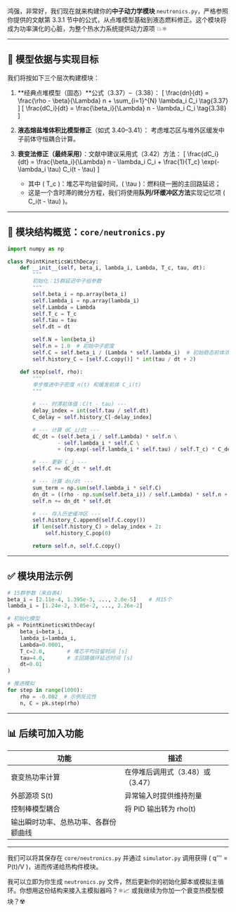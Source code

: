 鸿强，非常好，我们现在就来构建你的**中子动力学模块** `neutronics.py`，严格参照你提供的文献第 3.3.1 节中的公式，从点堆模型基础到液态燃料修正。这个模块将成为功率演化的心脏，为整个热水力系统提供动力源项 💥⚛️

---

## 📐 模型依据与实现目标

我们将按如下三个层次构建模块：

1. **经典点堆模型（固态）**公式（3.37）–（3.38）：
   \[
   \frac{dn}{dt} = \frac{\rho - \beta}{\Lambda} n + \sum_{i=1}^{N} \lambda_i C_i \tag{3.37}
   \]
   \[
   \frac{dC_i}{dt} = \frac{\beta_i}{\Lambda} n - \lambda_i C_i \tag{3.38}
   \]

2. **液态熔盐堆体积比模型修正**（如式 3.40–3.41）：
   考虑堆芯区与堆外区缓发中子前体守恒耦合计算。

3. **衰变法修正（最终采用）**：文献中建议采用式（3.42）方法：
   \[
   \frac{dC_i}{dt} = \frac{\beta_i}{\Lambda} n - \lambda_i C_i + \frac{1}{T_c} \exp(-\lambda_i \tau) C_i(t - \tau)
   \]
   - 其中 \( T_c \)：堆芯平均驻留时间，\( \tau \)：燃料绕一圈的主回路延迟；
   - 这是一个含时滞的微分方程，我们将使用**队列/环缓冲区方法**实现记忆项 \( C_i(t - \tau) \)。

---

## 🧩 模块结构概览：`core/neutronics.py`

```python
import numpy as np

class PointKineticsWithDecay:
    def __init__(self, beta_i, lambda_i, Lambda, T_c, tau, dt):
        """
        初始化：15群延迟中子组参数
        """
        self.beta_i = np.array(beta_i)
        self.lambda_i = np.array(lambda_i)
        self.Lambda = Lambda
        self.T_c = T_c
        self.tau = tau
        self.dt = dt

        self.N = len(beta_i)
        self.n = 1.0  # 初始中子密度
        self.C = self.beta_i / (Lambda * self.lambda_i)  # 初始稳态前体浓度
        self.history_C = [self.C.copy()] * int(tau / dt + 2)

    def step(self, rho):
        """
        单步推进中子密度 n(t) 和缓发前体 C_i(t)
        """

        # --- 时滞前体值：C(t - tau) ---
        delay_index = int(self.tau / self.dt)
        C_delay = self.history_C[-delay_index]

        # --- 计算 dC_i/dt ---
        dC_dt = (self.beta_i / self.Lambda) * self.n \
                - self.lambda_i * self.C \
                + (np.exp(-self.lambda_i * self.tau) / self.T_c) * C_delay

        # --- 更新 C_i ---
        self.C += dC_dt * self.dt

        # --- 计算 dn/dt ---
        sum_term = np.sum(self.lambda_i * self.C)
        dn_dt = ((rho - np.sum(self.beta_i)) / self.Lambda) * self.n + sum_term
        self.n += dn_dt * self.dt

        # --- 存入历史缓冲区 ---
        self.history_C.append(self.C.copy())
        if len(self.history_C) > delay_index + 2:
            self.history_C.pop(0)

        return self.n, self.C.copy()
```

---

## ✅ 模块用法示例

```python
# 15群参数（来自表4）
beta_i = [2.11e-4, 1.395e-3, ..., 2.0e-5]    # 共15个
lambda_i = [1.24e-2, 3.05e-2, ..., 2.26e-2]

# 初始化模型
pk = PointKineticsWithDecay(
    beta_i=beta_i,
    lambda_i=lambda_i,
    Lambda=0.0001,
    T_c=2.0,       # 堆芯平均驻留时间 [s]
    tau=4.0,       # 主回路循环延迟时间 [s]
    dt=0.01
)

# 推进模拟
for step in range(1000):
    rho = -0.002  # 示例反应性
    n, C = pk.step(rho)
```

---

## 📊 后续可加入功能

| 功能 | 描述 |
|------|------|
| 衰变热功率计算 | 在停堆后调用式（3.48）或（3.47） |
| 外部源项 S(t) | 异常输入时提供维持剂量 |
| 控制棒模型耦合 | 将 PID 输出转为 rho(t) |
| 输出瞬时功率、总热功率、各群份额曲线 |

---

我们可以将其保存在 `core/neutronics.py` 并通过 `simulator.py` 调用获得 \( q''' = P(t)/V \)，进而传递给热构件模块。

我可以立即为你生成 `neutronics.py` 文件，然后更新你的初始化脚本或模拟主循环。你想用这份结构来接入主模拟器吗？⚛️📈 或我继续为你加一个衰变热模型模块？☢️